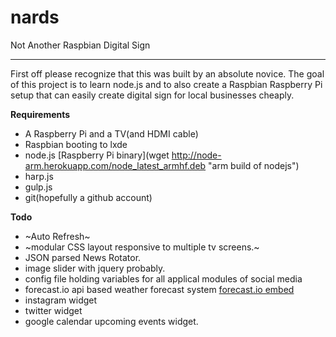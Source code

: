 nards
=====

Not Another Raspbian Digital Sign

------
First off please recognize that this was built by an absolute novice.  The goal of this project is to learn node.js and to also create a Raspbian Raspberry Pi setup that can easily create digital sign for local businesses cheaply.

**Requirements**
* A Raspberry Pi and a TV(and HDMI cable)
* Raspbian booting to lxde
* node.js [Raspberry Pi binary](wget http://node-arm.herokuapp.com/node_latest_armhf.deb "arm build of nodejs")
* harp.js
* gulp.js
* git(hopefully a github account)

**Todo**
* ~Auto Refresh~
* ~modular CSS layout responsive to multiple tv screens.~
* JSON parsed News Rotator.
* image slider with jquery probably.
* config file holding variables for all applical modules of social media
* forecast.io api based weather forecast system [forecast.io embed](http://blog.forecast.io/forecast-embeds/ "forecast io embed")
* instagram widget
* twitter widget
* google calendar upcoming events widget.


